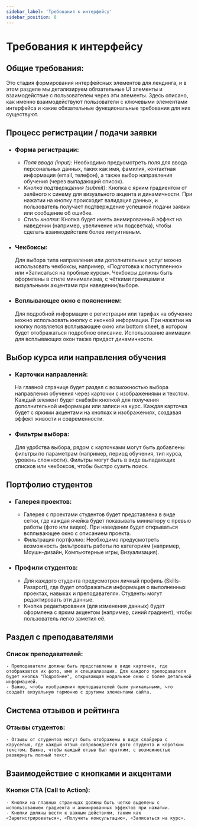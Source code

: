 ```yaml
---
sidebar_label: 'Требования к интерфейсу'
sidebar_position: 8
---
```


# Требования к интерфейсу

## Общие требования:

Это стадия формирования интерфейсных элементов для лендинга, и в этом разделе мы детализируем обязательные UI элементы и взаимодействие с пользователем через эти элементы. Здесь описано, как именно взаимодействуют пользователи с ключевыми элементами интерфейса и какие обязательные функциональные требования для них существуют.

## Процесс регистрации / подачи заявки

- ### Форма регистрации:  
    - *Поля ввода (input)*: Необходимо предусмотреть поля для ввода персональных данных, таких как имя, фамилия, контактная информация (email, телефон), а также выбор направления обучения (через выпадающий список).  
    - *Кнопка подтверждения (submit)*: Кнопка с ярким градиентом от зелёного к синему для визуального акцента и динамичности. При нажатии на кнопку происходит валидация данных, и пользователь получает подтверждение успешной подачи заявки или сообщение об ошибке.  
    - *Стиль кнопки*: Кнопка будет иметь анимированный эффект на наведении (например, увеличение или подсветка), чтобы сделать взаимодействие более интуитивным.  

- ### Чекбоксы:  
    Для выбора типа направления или дополнительных услуг можно использовать чекбоксы, например, «Подготовка к поступлению» или «Записаться на пробные курсы». Чекбоксы должны быть оформлены в стиле минимализма, с чёткими границами и визуальными акцентами при наведении/выборе.

- ### Всплывающее окно с пояснением:
    Для подробной информации о регистрации или тарифах на обучение можно использовать кнопку с иконкой информации. При нажатии на кнопку появляется всплывающее окно или bottom sheet, в котором будет отображаться подробное описание. Использование анимации для всплывающих окон также придаст динамичности.

## Выбор курса или направления обучения

- ### Карточки направлений:  
    На главной странице будет раздел с возможностью выбора направления обучения через карточки с изображениями и текстом. Каждый элемент будет снабжён кнопкой для получения дополнительной информации или записи на курс. Каждая карточка будет с яркими акцентами на кнопках и изображениях, создавая эффект живости и современности.

- ### Фильтры выбора:  
    Для удобства выбора, рядом с карточками могут быть добавлены фильтры по параметрам (например, период обучения, тип курса, уровень сложности). Фильтры могут быть в виде выпадающих списков или чекбоксов, чтобы быстро сузить поиск.

## Портфолио студентов

- ### Галерея проектов:  
    - Галерея с проектами студентов будет представлена в виде сетки, где каждая ячейка будет показывать миниатюру с превью работы (фото или видео). При наведении будет открываться всплывающее окно с описанием проекта.
    - Фильтрация портфолио: Необходимо предусмотреть возможность фильтровать работы по категориям (например, Моушн-дизайн, Компьютерные игры, Визуализация).

- ### Профили студентов:    
    - Для каждого студента предусмотрен личный профиль (Skills-Passport), где будет отображаться информация о выполненных проектах, навыках и преподавателях. Студенты могут редактировать эти данные.
    - Кнопка редактирования (для изменения данных) будет оформлена с ярким акцентом (например, синий градиент), чтобы пользователь легко заметил её.

## Раздел с преподавателями

### Список преподавателей:
    - Преподаватели должны быть представлены в виде карточек, где отображаются их фото, имя и специализация. Для каждого преподавателя будет кнопка "Подробнее", открывающая модальное окно с более детальной информацией.
    - Важно, чтобы изображения преподавателей были уникальными, что создаёт визуальную гармонию с другими элементами сайта.

## Система отзывов и рейтинга

### Отзывы студентов:  
    - Отзывы от студентов могут быть отображены в виде слайдера с каруселью, где каждый отзыв сопровождается фото студента и коротким текстом. Важно, чтобы каждый отзыв был кратким, с возможностью развернуть полный текст.

## Взаимодействие с кнопками и акцентами

### Кнопки CTA (Call to Action):
    - Кнопки на главных страницах должны быть четко выделены с использованием градиента и анимированных эффектов при нажатии.
    - Кнопки должны вести к важным действиям, таким как «Зарегистрироваться», «Получить консультацию», «Записаться на курс».